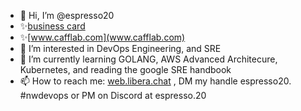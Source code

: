 - 👋 Hi, I’m @espresso20
- ✨[business card](www.adamroffler.com)
- ✨[www.cafflab.com](www.cafflab.com)
- 👀 I’m interested in DevOps Engineering, and SRE
- 🌱 I’m currently learning GOLANG, AWS Advanced Architecure, Kubernetes, and reading the google SRE handbook 
- 📫 How to reach me: [web.libera.chat](IRC) , DM my handle espresso20. #nwdevops or PM on Discord at espresso.20

